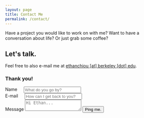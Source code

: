 ```yaml
---
layout: page
title: Contact Me
permalink: /contact/
---
```

Have a project you would like to work on with me? Want to have a conversation about life? Or just grab some coffee?

## Let's talk.

Feel free to also e-mail me at [ethanchiou [at] berkeley [dot] edu](mailto:ethanchiou@berkeley.edu).

<form id="contact-form" class="contact-form" action="//formspree.io/ethanchiou@berkeley.edu" method="POST">
  <div id="contact-overlay" class="contact-overlay">
    <h3 class="u-vertical-align thanks">Thank you!</h3>
  </div>
  <div class="row">
    <div class="six columns">
      <label for="nameInput" class="input-label">Name</label>
      <input id="name-input" class="u-full-width" placeholder="What do you go by?" name="name" type="text" required>
    </div>
    <div class="six columns">
      <label for="emailInput" class="input-label">E-mail</label>
      <input id="email-input" class="u-full-width" placeholder="How can I get back to you?" name="email" type="email" required>
    </div>
  </div>
  <label for="exampleMessage" class="input-label">Message</label>
  <textarea id="message-input" class="u-full-width contact-textarea" placeholder="Hi Ethan..." name="message" required></textarea>
  <input type="hidden" name="_subject" value="A message for Ethan." />
  <input type="text" name="_gotcha" style="display:none" />
  <button class="u-full-width submit-button" type="submit" id="contact-submit">Ping me.</button>
</form>
